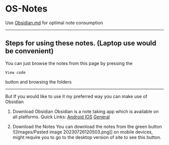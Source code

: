 # OS-Notes
Use [Obsidian.md](https://obsidian.md) for optimal note consumption

---
## Steps for using these notes. (Laptop use would be convenient)
You can just browse the notes from this page by pressing the 
```
View code
```
button and browsing the folders

---
But If you would like to use it my preferred way you can make use of Obsidian 

 1) Download Obsidian
	Obsidian is a note taking app which is available on all platforms.
	Quick Links:  [Android ](https://play.google.com/store/apps/details?id=md.obsidian) [IOS](https://apps.apple.com/us/app/obsidian-connected-notes/id1557175442) [General](https://obsidian.md/download)

2)  Download the Notes
	You can download the notes from the green button 
	![[Images/Pasted image 20230726120503.png]]
	on mobile devices, might require you to go to the desktop version of site to see this button.
